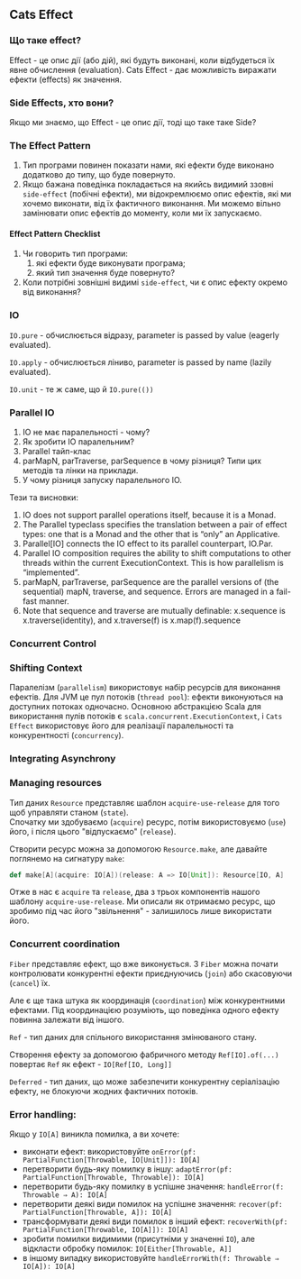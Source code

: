 Cats Effect
---

### Що таке effect?
Effect - це опис дії (або дій), які будуть виконані, коли відбудеться їх явне обчислення (evaluation). 
Cats Effect - дає можливість виражати ефекти (effects) як значення.

### Side Effects, хто вони?
Якщо ми знаємо, що Effect - це опис дії, тоді що таке таке Side?

### The Effect Pattern
1. Тип програми повинен показати нами,
   які ефекти буде виконано додатково до типу, що буде повернуто.
2. Якщо бажана поведінка покладається на якийсь видимий ззовні `side-effect` (побічні ефекти),
   ми відокремлюємо опис ефектів, які ми хочемо виконати, від їх фактичного виконання.
   Ми можемо вільно замінювати опис ефектів до моменту, коли ми їх запускаємо.

#### Effect Pattern Checklist
1. Чи говорить тип програми:
   1. які ефекти буде виконувати програма;
   2. який тип значення буде повернуто?
2. Коли потрібні зовнішні видимі `side-effect`, чи є опис ефекту окремо від виконання?

### IO

`IO.pure` - обчислюється відразу, parameter is passed by value (eagerly evaluated).

`IO.apply` - обчислюється ліниво, parameter is passed by name (lazily evaluated).

`IO.unit` - те ж саме, що й `IO.pure(())`

### Parallel IO
1. IO не має паралельності - чому?
2. Як зробити IO паралельним?
3. Parallel тайп-клас
4. parMapN, parTraverse, parSequence в чому різниця? Типи цих методів та лінки на приклади.
5. У чому різниця запуску паралельного IO.


Тези та висновки:
1. IO does not support parallel operations itself, because it is a Monad.
2. The Parallel typeclass specifies the translation between a pair of effect types:
   one that is a Monad and the other that is “only” an Applicative.
3. Parallel[IO] connects the IO effect to its parallel counterpart, IO.Par.
4. Parallel IO composition requires the ability to shift computations to other threads within the current ExecutionContext. This is how parallelism is “implemented”.
5. parMapN, parTraverse, parSequence are the parallel versions of (the sequential) mapN, traverse, and sequence. Errors are managed in a fail-fast manner.
6. Note that sequence and traverse are mutually definable: x.sequence is x.traverse(identity), and x.traverse(f) is x.map(f).sequence

### Concurrent Control


### Shifting Context

Паралелізм (`parallelism`) використовує набір ресурсів для виконання ефектів.
Для JVM це пул потоків (`thread pool`): ефекти виконуються на доступних потоках одночасно.
Основною абстракцією Scala для використання пулів потоків є `scala.concurrent.ExecutionContext`,
і `Cats Effect` використовує його для реалізації паралельності та конкурентності (`concurrency`).

### Integrating Asynchrony


### Managing resources

Тип даних `Resource` представляє шаблон `acquire-use-release` для того щоб управляти станом (`state`).  
Спочатку ми здобуваємо (`acquire`) ресурс, потім використовуємо (`use`) його, і після цього "відпускаємо" (`release`).

Створити ресурс можна за допомогою `Resource.make`, але давайте поглянемо на сигнатуру `make`:
```scala
def make[A](acquire: IO[A])(release: A => IO[Unit]): Resource[IO, A]
```
Отже в нас є `acquire` та `release`, два з трьох компонентів нашого шаблону `acquire-use-release`.
Ми описали як отримаємо ресурс, що зробимо під час його "звільнення" - залишилось лише використати його.


### Concurrent coordination

`Fiber` представляє ефект, що вже виконується. З `Fiber` можна почати контролювати конкурентні
ефекти приєднуючись (`join`) або скасовуючи (`cancel`) їх.

Але є ще така штука як координація (`coordination`) між конкурентними ефектами. Під координацією
розуміють, що поведінка одного ефекту повинна залежати від іншого.

`Ref` - тип даних для спільного використання змінюваного стану.

Створення ефекту за допомогою фабричного методу `Ref[IO].of(...)` повертає `Ref` як ефект - `IO[Ref[IO, Long]]`

`Deferred` - тип даних, що може забезпечити конкурентну серіалізацію ефекту, не блокуючи
жодних фактичних потоків.


### Error handling:

Якщо у `IO[A]` виникла помилка, а ви хочете:

- виконати ефект: використовуйте `onError(pf: PartialFunction[Throwable, IO[Unit]]): IO[A]`
- перетворити будь-яку помилку в іншу: `adaptError(pf: PartialFunction[Throwable, Throwable]): IO[A]`
- перетворити будь-яку помилку в успішне значення: `handleError(f: Throwable ⇒ A): IO[A]`
- перетворити деякі види помилок на успішне значення: `recover(pf: PartialFunction[Throwable, A]): IO[A]`
- трансформувати деякі види помилок в інший ефект: `recoverWith(pf: PartialFunction[Throwable, IO[A]]): IO[A]`
- зробити помилки видимими (присутніми у значенні `IO`), але відкласти обробку помилок: `IO[Either[Throwable, A]]`
- в іншому випадку використовуйте `handleErrorWith(f: Throwable ⇒ IO[A]): IO[A]`

